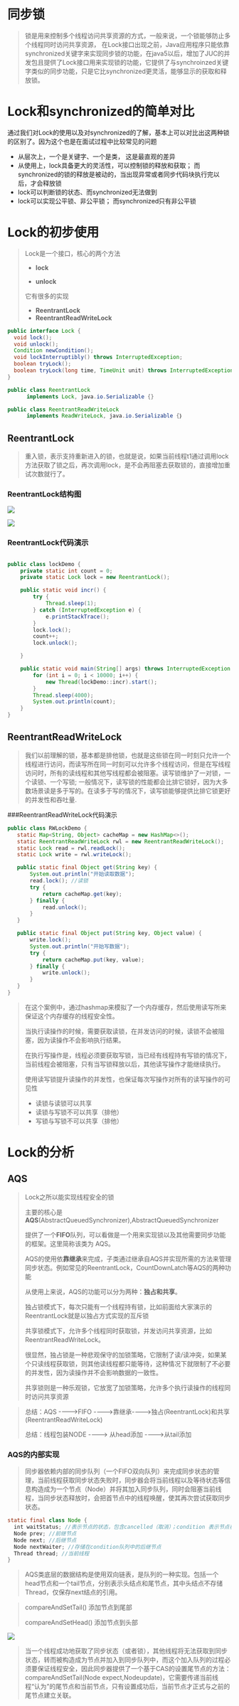 # 同步锁

> 锁是用来控制多个线程访问共享资源的方式，一般来说，一个锁能够防止多个线程同时访问共享资源，
> 在Lock接口出现之前，Java应用程序只能依靠synchronized关键字来实现同步锁的功能，在java5以后，增加了JUC的并发包且提供了Lock接口用来实现锁的功能，它提供了与synchroinzed关键字类似的同步功能，只是它比synchronized更灵活，能够显示的获取和释放锁。



# Lock和synchronized的简单对比

通过我们对Lock的使用以及对synchronized的了解，基本上可以对比出这两种锁的区别了。因为这个也是在面试过程中比较常见的问题

- 从层次上，一个是关键字、一个是类， 这是最直观的差异
- 从使用上，lock具备更大的灵活性，可以控制锁的释放和获取； 而synchronized的锁的释放是被动的，当出现异常或者同步代码块执行完以后，才会释放锁
- lock可以判断锁的状态、而synchronized无法做到
- lock可以实现公平锁、非公平锁； 而synchronized只有非公平锁

# Lock的初步使用

>  Lock是一个接口，核心的两个方法
>
> - **lock**
>
> - **unlock**
>
> 它有很多的实现
>
> - **ReentrantLock**
> - **ReentrantReadWriteLock**

 

  ```java
public interface Lock {
    void lock();
    void unlock();
    Condition newCondition();
    void lockInterruptibly() throws InterruptedException;
    boolean tryLock();
    boolean tryLock(long time, TimeUnit unit) throws InterruptedException;
}

public class ReentrantLock 
    	implements Lock, java.io.Serializable {}

public class ReentrantReadWriteLock
        implements ReadWriteLock, java.io.Serializable {｝


  ```

## ReentrantLock

> 重入锁，表示支持重新进入的锁，也就是说，如果当前线程t1通过调用lock方法获取了锁之后，再次调用lock，是不会再阻塞去获取锁的，直接增加重试次数就行了。

### ReentrantLock结构图

![](image/lock.png)

![](image/lock1.png)

### ReentrantLock代码演示

```java

public class lockDemo {
    private static int count = 0;
    private static Lock lock = new ReentrantLock();

    public static void incr() {
        try {
            Thread.sleep(1);
        } catch (InterruptedException e) {
            e.printStackTrace();
        }
        lock.lock();
        count++;
        lock.unlock();

    }

    public static void main(String[] args) throws InterruptedException {
        for (int i = 0; i < 10000; i++) {
            new Thread(lockDemo::incr).start();
        }
        Thread.sleep(4000);
        System.out.println(count);
    }
}

```



## ReentrantReadWriteLock

>  我们以前理解的锁，基本都是排他锁，也就是这些锁在同一时刻只允许一个线程进行访问，而读写所在同一时刻可以允许多个线程访问，但是在写线程访问时，所有的读线程和其他写线程都会被阻塞。读写锁维护了一对锁，一个读锁、一个写锁; 一般情况下，读写锁的性能都会比排它锁好，因为大多数场景读是多于写的。在读多于写的情况下，读写锁能够提供比排它锁更好的并发性和吞吐量.



###ReentrantReadWriteLock代码演示

 ```java
public class RWLockDemo {
    static Map<String, Object> cacheMap = new HashMap<>();
    static ReentrantReadWriteLock rwl = new ReentrantReadWriteLock();
    static Lock read = rwl.readLock();
    static Lock write = rwl.writeLock();

    public static final Object get(String key) {
        System.out.println("开始读取数据");
        read.lock(); //读锁
        try {
            return cacheMap.get(key);
        } finally {
            read.unlock();
        }
    }

    public static final Object put(String key, Object value) {
        write.lock();
        System.out.println("开始写数据");
        try {
            return cacheMap.put(key, value);
        } finally {
            write.unlock();
        }
    }
}

 ```

> 在这个案例中，通过hashmap来模拟了一个内存缓存，然后使用读写所来保证这个内存缓存的线程安全性。
>
> 当执行读操作的时候，需要获取读锁，在并发访问的时候，读锁不会被阻塞，因为读操作不会影响执行结果。
>
> 在执行写操作是，线程必须要获取写锁，当已经有线程持有写锁的情况下，当前线程会被阻塞，只有当写锁释放以后，其他读写操作才能继续执行。
>
> 使用读写锁提升读操作的并发性，也保证每次写操作对所有的读写操作的可见性
>
> - 读锁与读锁可以共享
> - 读锁与写锁不可以共享（排他）
> -  写锁与写锁不可以共享（排他）



 # Lock的分析

## AQS

> Lock之所以能实现线程安全的锁
>
> 主要的核心是**AQS**(AbstractQueuedSynchronizer),AbstractQueuedSynchronizer
>
> 提供了一个**FIFO**队列，可以看做是一个用来实现锁以及其他需要同步功能的框架。这里简称该类为				AQS。
>
> AQS的使用依**靠继承**来完成，子类通过继承自AQS并实现所需的方法来管理同步状态。例如常见的ReentrantLock，CountDownLatch等AQS的两种功能
>
> 从使用上来说，AQS的功能可以分为两种：**独占和共享**。
>
> 独占锁模式下，每次只能有一个线程持有锁，比如前面给大家演示的ReentrantLock就是以独占方式实现的互斥锁
>
> 共享锁模式下，允许多个线程同时获取锁，并发访问共享资源，比如ReentrantReadWriteLock。
>
>
>
> 很显然，独占锁是一种悲观保守的加锁策略，它限制了读/读冲突，如果某个只读线程获取锁，则其他读线程都只能等待，这种情况下就限制了不必要的并发性，因为读操作并不会影响数据的一致性。
>
> 共享锁则是一种乐观锁，它放宽了加锁策略，允许多个执行读操作的线程同时访问共享资源



> 总结：AQS ---->FIFO ---->靠继承---->独占(ReentrantLock)和共享(ReentrantReadWriteLock)
>
> 总结：线程包装NODE ----> 从head添加 ---->从tail添加



### AQS的内部实现

> 同步器依赖内部的同步队列（一个FIFO双向队列）来完成同步状态的管理，当前线程获取同步状态失败时，同步器会将当前线程以及等待状态等信息构造成为一个节点（Node）并将其加入同步队列，同时会阻塞当前线程，当同步状态释放时，会把首节点中的线程唤醒，使其再次尝试获取同步状态。



```java
static final class Node {
  int waitStatus; //表示节点的状态，包含cancelled（取消）；condition 表示节点在等待condition也就是在condition队列中
  Node prev; //前继节点
  Node next; //后继节点
  Node nextWaiter; //存储在condition队列中的后继节点
  Thread thread; //当前线程
}
```



> AQS类底层的数据结构是使用双向链表，是队列的一种实现。包括一个head节点和一个tail节点，分别表示头结点和尾节点，其中头结点不存储Thread，仅保存next结点的引用。

> compareAndSetTail()  添加节点到尾部
>
> compareAndSetHead() 添加节点到头部
>
>



![](image/AQS-1.png)

> 当一个线程成功地获取了同步状态（或者锁），其他线程将无法获取到同步状态，转而被构造成为节点并加入到同步队列中，而这个加入队列的过程必须要保证线程安全，因此同步器提供了一个基于CAS的设置尾节点的方法：compareAndSetTail(Node expect,Nodeupdate)，它需要传递当前线程“认为”的尾节点和当前节点，只有设置成功后，当前节点才正式与之前的尾节点建立关联。





